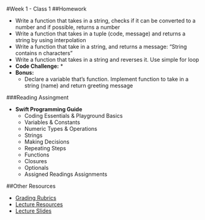 #Week 1 - Class 1
##Homework
* Write a function that takes in a string, checks if it can be converted to a number and if possible, returns a number
* Write a function that takes in a tuple (code, message) and returns a string by using interpolation
* Write a function that take in a string, and returns a message: “String contains n characters”
* Write a function that takes in a string and reverses it. Use simple for loop
* **Code Challenge:**
  *
* **Bonus:**
  * Declare a variable that’s function. Implement function to take in a string (name) and return greeting message

###Reading Assingment
* **Swift Programming Guide**
	* Coding Essentials & Playground Basics
	* Variables & Constants
	* Numeric Types & Operations
	* Strings
	* Making Decisions
	* Repeating Steps
	* Functions
	* Closures
	* Optionals
	* Assigned Readings Assignments

##Other Resources
* [Grading Rubrics](../../Resources/)
* [Lecture Resources](lecture/)
* [Lecture Slides](https://www.icloud.com/keynote/000b32xWGyEZ2_uIo33euNxTw#Week1_Day1)